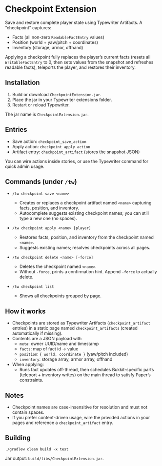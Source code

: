# Checkpoint Extension

Save and restore complete player state using Typewriter Artifacts. A “checkpoint” captures:

- Facts (all non-zero `ReadableFactEntry` values)
- Position (world + yaw/pitch + coordinates)
- Inventory (storage, armor, offhand)

Applying a checkpoint fully replaces the player’s current facts (resets all `WritableFactEntry` to 0, then sets values from the snapshot and refreshes readable facts), teleports the player, and restores their inventory.

## Installation

1. Build or download `CheckpointExtension.jar`.
2. Place the jar in your Typewriter extensions folder.
3. Restart or reload Typewriter.

The jar name is `CheckpointExtension.jar`.

## Entries

- Save action: `checkpoint_save_action`
- Apply action: `checkpoint_apply_action`
- Artifact entry: `checkpoint_artifact` (stores the snapshot JSON)

You can wire actions inside stories, or use the Typewriter command for quick admin usage.

## Commands (under `/tw`)

- `/tw checkpoint save <name>`
  - Creates or replaces a checkpoint artifact named `<name>` capturing facts, position, and inventory.
  - Autocomplete suggests existing checkpoint names; you can still type a new one (no spaces).

- `/tw checkpoint apply <name> [player]`
  - Restores facts, position, and inventory from the checkpoint named `<name>`.
  - Suggests existing names; resolves checkpoints across all pages.

- `/tw checkpoint delete <name> [-force]`
  - Deletes the checkpoint named `<name>`.
  - Without `-force`, prints a confirmation hint. Append `-force` to actually delete.

- `/tw checkpoint list`
  - Shows all checkpoints grouped by page.

## How it works

- Checkpoints are stored as Typewriter Artifacts (`checkpoint_artifact` entries) in a static page named `checkpoint_artifacts` (created automatically if missing).
- Contents are a JSON payload with
  - `meta`: owner UUID/name and timestamp
  - `facts`: map of fact id → value
  - `position`: `{ world, coordinate }` (yaw/pitch included)
  - `inventory`: storage array, armor array, offhand
- When applying:
  - Runs fact updates off-thread, then schedules Bukkit-specific parts (teleport + inventory writes) on the main thread to satisfy Paper’s constraints.

## Notes

- Checkpoint names are case-insensitive for resolution and must not contain spaces.
- If you prefer content-driven usage, wire the provided actions in your pages and reference a `checkpoint_artifact` entry.

## Building

```
./gradlew clean build -x test
```

Jar output: `build/libs/CheckpointExtension.jar`.
